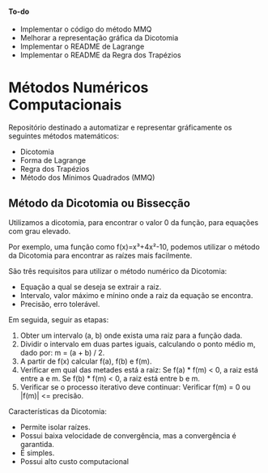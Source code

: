 #### To-do
* Implementar o código do método MMQ
* Melhorar a representação gráfica da Dicotomia
* Implementar o README de Lagrange
* Implementar o README da Regra dos Trapézios

# Métodos Numéricos Computacionais
Repositório destinado a automatizar e representar gráficamente os seguintes métodos matemáticos:
* Dicotomia
* Forma de Lagrange
* Regra dos Trapézios
* Método dos Mínimos Quadrados (MMQ)

## Método da Dicotomia ou Bissecção
Utilizamos a dicotomia, para encontrar o valor 0 da função, para equações com grau elevado.

Por exemplo, uma função como f(x)=x³+4x²-10, podemos utilizar o método da Dicotomia para encontrar as raízes mais facilmente.

São três requisitos para utilizar o método numérico da Dicotomia:
* Equação a qual se deseja se extrair a raiz.
* Intervalo, valor máximo e mínino onde a raiz da equação se encontra.
* Precisão, erro tolerável.

Em seguida, seguir as etapas:
1. Obter um intervalo (a, b) onde exista uma raiz para a função dada.
2. Dividir o intervalo em duas partes iguais, calculando o ponto médio m, dado por: m = (a + b) / 2.
3. A partir de f(x) calcular f(a), f(b) e f(m).
4. Verificar em qual das metades está a raiz: Se f(a) * f(m) < 0, a raiz está entre a e m. Se f(b) * f(m) < 0, a raiz está entre b e m.
5. Verificar se o processo iterativo deve continuar: Verificar f(m) = 0 ou |f(m)| <= precisão.

Características da Dicotomia:
* Permite isolar raízes.
* Possui baixa velocidade de convergência, mas a convergência é garantida.
* É simples.
* Possui alto custo computacional
